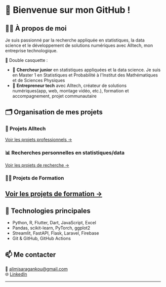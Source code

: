 # 👋 Bienvenue sur mon GitHub !

## 👨‍💻 À propos de moi
Je suis passionné par la recherche appliquée en statistiques, la data science et le développement de solutions numériques avec Alltech, mon entreprise technologique.

🎯 Double casquette :
- 🔬 **Chercheur junior** en statistiques appliquées et la data science. Je suis en Master 1 en Statistiques et Probabilité à l'Institut des Mathématiques et de Sciences Physiques
- 🧠 **Entrepreneur tech** avec Alltech, créateur de solutions numériques(app, web, montage vidéo, etc.), formation et accompagnement, projet communautaire

## 🗂️ Organisation de mes projets

### 🚀 Projets Alltech
[Voir les projets professionnels →](https://github.com/alimisara/alltech-projects)

### 📊 Recherches personnelles en statistiques/data
[Voir les projets de recherche →](#projets-de-recherche)

### 👨‍💻 Projets de Formation
[Voir les projets de formation →](#projets-de-formation)
---

## 🔧 Technologies principales
- Python, R, Flutter, Dart, JavaScript, Excel
- Pandas, scikit-learn, PyTorch, ggplot2
- Streamlit, FastAPI, Flask, Laravel, Firebase
- Git & GitHub, GitHub Actions

## 📫 Me contacter
📧 alimisaragankou@gmail.com  
🌐 [LinkedIn](www.linkedin.com/in/alimi-sara)  

---
